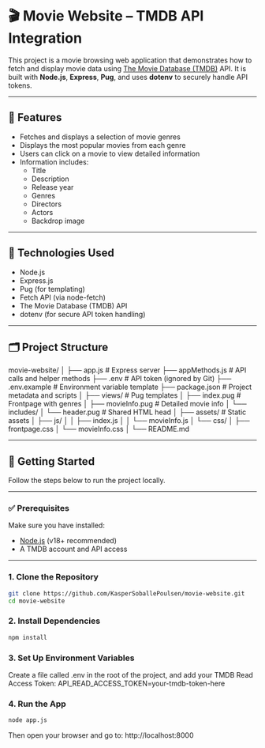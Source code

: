 # 🎬 Movie Website – TMDB API Integration

This project is a movie browsing web application that demonstrates how to fetch and display movie data using [The Movie Database (TMDB)](https://www.themoviedb.org/) API. It is built with **Node.js**, **Express**, **Pug**, and uses **dotenv** to securely handle API tokens.

---

## 📌 Features

- Fetches and displays a selection of movie genres
- Displays the most popular movies from each genre
- Users can click on a movie to view detailed information
- Information includes:
  - Title
  - Description
  - Release year
  - Genres
  - Directors
  - Actors
  - Backdrop image

---

## 🔧 Technologies Used

- Node.js
- Express.js
- Pug (for templating)
- Fetch API (via node-fetch)
- The Movie Database (TMDB) API
- dotenv (for secure API token handling)

---

## 🗂 Project Structure

movie-website/
│
├── app.js                     # Express server
├── appMethods.js              # API calls and helper methods
├── .env                       # API token (ignored by Git)
├── .env.example               # Environment variable template
├── package.json               # Project metadata and scripts
│
├── views/                     # Pug templates
│   ├── index.pug              # Frontpage with genres
│   ├── movieInfo.pug          # Detailed movie info
│   └── includes/
│       └── header.pug         # Shared HTML head
│
├── assets/                    # Static assets
│   ├── js/
│   │   ├── index.js
│   │   └── movieInfo.js
│   └── css/
│       ├── frontpage.css
│       └── movieInfo.css
│
└── README.md       

---

## 🚀 Getting Started

Follow the steps below to run the project locally.

---

### ✅ Prerequisites

Make sure you have installed:

- [Node.js](https://nodejs.org/) (v18+ recommended)
- A TMDB account and API access

---

### 1. Clone the Repository

```bash
git clone https://github.com/KasperSoballePoulsen/movie-website.git
cd movie-website
```

### 2. Install Dependencies
```bash
npm install
```

### 3. Set Up Environment Variables
Create a file called .env in the root of the project, and add your TMDB Read Access Token:
API_READ_ACCESS_TOKEN=your-tmdb-token-here

### 4. Run the App
```bash
node app.js
```
Then open your browser and go to:
http://localhost:8000

